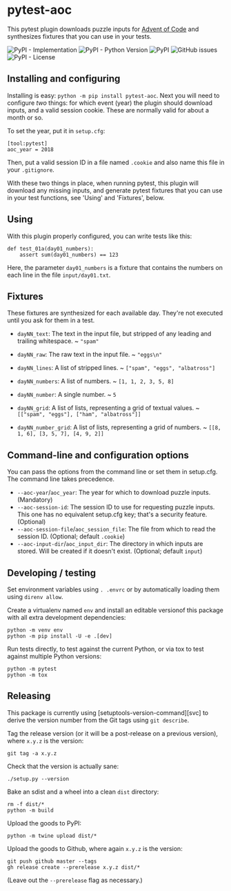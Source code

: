 # pytest-aoc

This pytest plugin downloads puzzle inputs for [Advent of Code][1] and
synthesizes fixtures that you can use in your tests.

![PyPI - Implementation](https://img.shields.io/pypi/implementation/pytest-aoc?style=flat-square)
![PyPI - Python Version](https://img.shields.io/pypi/pyversions/pytest-aoc?style=flat-square)
![PyPI](https://img.shields.io/pypi/v/pytest-aoc?style=flat-square)
![GitHub issues](https://img.shields.io/github/issues/j0057/pytest-aoc?style=flat-square)
![PyPI - License](https://img.shields.io/pypi/l/pytest-aoc?style=flat-square)

[1]: https://adventofcode.com/

## Installing and configuring

Installing is easy: `python -m pip install pytest-aoc`. Next you will need to configure
_two_ things: for which event (year) the plugin should download inputs, and a
valid session cookie. These are normally valid for about a month or so.

To set the year, put it in `setup.cfg`:

    [tool:pytest]
    aoc_year = 2018

Then, put a valid session ID in a file named `.cookie` and also name this file
in your `.gitignore`.

With these two things in place, when running pytest, this plugin will download
any missing inputs, and generate pytest fixtures that you can use in your test
functions, see 'Using' and 'Fixtures', below.

## Using

With this plugin properly configured, you can write tests like this:

    def test_01a(day01_numbers):
        assert sum(day01_numbers) == 123

Here, the parameter `day01_numbers` is a fixture that contains the numbers on
each line in the file `input/day01.txt`.

## Fixtures

These fixtures are synthesized for each available day. They're not executed
until you ask for them in a test.

- `dayNN_text`: The text in the input file, but stripped of any leading and trailing whitespace.
  ~ `"spam"`

- `dayNN_raw`: The raw text in the input file.
  ~ `"eggs\n"`

- `dayNN_lines`: A list of stripped lines.
  ~ `["spam", "eggs", "albatross"]`

- `dayNN_numbers`: A list of numbers.
  ~ `[1, 1, 2, 3, 5, 8]`

- `dayNN_number`: A single number.
  ~ `5`

- `dayNN_grid`: A list of lists, representing a grid of textual values.
  ~ `[["spam", "eggs"], ["ham", "albatross"]]`

- `dayNN_number_grid`: A list of lists, representing a grid of numbers.
  ~ `[[8, 1, 6], [3, 5, 7], [4, 9, 2]]`

## Command-line and configuration options

You can pass the options from the command line or set them in setup.cfg. The
command line takes precedence.

- `--aoc-year`/`aoc_year`: The year for which to download puzzle inputs.
  (Mandatory)
- `--aoc-session-id`: The session ID to use for requesting puzzle inputs. This
  one has no equivalent setup.cfg key; that's a security feature. (Optional)
- `--aoc-session-file`/`aoc_session_file`: The file from which to read the
  session ID. (Optional; default `.cookie`)
- `--aoc-input-dir`/`aoc_input_dir`: The directory in which inputs are stored.
  Will be created if it doesn't exist. (Optional; default `input`)

## Developing / testing

Set environment variables using `. .envrc` or by automatically loading them
using `direnv allow`.

Create a virtualenv named `env` and install an editable versionof this package
with all extra development dependencies:

    python -m venv env
    python -m pip install -U -e .[dev]

Run tests directly, to test against the current Python, or via tox to test
against multiple Python versions:

    python -m pytest
    python -m tox

## Releasing

This package is currently using [setuptools-version-command][svc] to derive
the version number from the Git tags using `git describe`. 

Tag the release version (or it will be a post-release on a previous version),
where `x.y.z` is the version:

    git tag -a x.y.z

Check that the version is actually sane:

    ./setup.py --version

Bake an sdist and a wheel into a clean `dist` directory:

    rm -f dist/*
    python -m build

Upload the goods to PyPI:

    python -m twine upload dist/*

Upload the goods to Github, where again `x.y.z` is the version:

    git push github master --tags
    gh release create --prerelease x.y.z dist/* 

(Leave out the `--prerelease` flag as necessary.)
